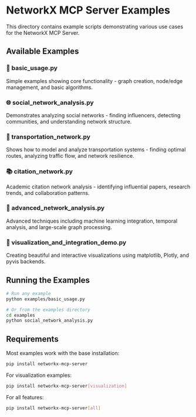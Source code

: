 # NetworkX MCP Server Examples

This directory contains example scripts demonstrating various use cases for the NetworkX MCP Server.

## Available Examples

### 🚀 basic_usage.py
Simple examples showing core functionality - graph creation, node/edge management, and basic algorithms.

### 🌐 social_network_analysis.py
Demonstrates analyzing social networks - finding influencers, detecting communities, and understanding network structure.

### 🚗 transportation_network.py
Shows how to model and analyze transportation systems - finding optimal routes, analyzing traffic flow, and network resilience.

### 📚 citation_network.py
Academic citation network analysis - identifying influential papers, research trends, and collaboration patterns.

### 🔬 advanced_network_analysis.py
Advanced techniques including machine learning integration, temporal analysis, and large-scale graph processing.

### 🎨 visualization_and_integration_demo.py
Creating beautiful and interactive visualizations using matplotlib, Plotly, and pyvis backends.

## Running the Examples

```bash
# Run any example
python examples/basic_usage.py

# Or from the examples directory
cd examples
python social_network_analysis.py
```

## Requirements

Most examples work with the base installation:
```bash
pip install networkx-mcp-server
```

For visualization examples:
```bash
pip install networkx-mcp-server[visualization]
```

For all features:
```bash
pip install networkx-mcp-server[all]
```